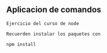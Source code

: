 ## Aplicacion de comandos
    Ejercicio del curso de node

    Recuerden instalar los paquetes con 

```
npm install
```